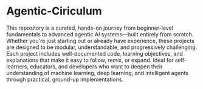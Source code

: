 # Agentic-Ciriculum

This repository is a curated, hands-on journey from beginner-level fundamentals to advanced agentic AI systems—built entirely from scratch. Whether you're just starting out or already have experience, these projects are designed to be modular, understandable, and progressively challenging. Each project includes well-documented code, learning objectives, and explanations that make it easy to follow, remix, or expand. Ideal for self-learners, educators, and developers who want to deepen their understanding of machine learning, deep learning, and intelligent agents through practical, ground-up implementations.
